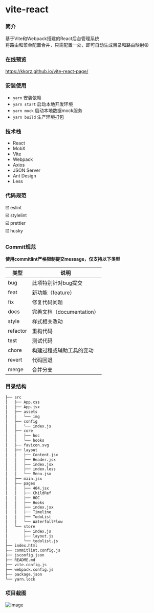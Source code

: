 # vite-react

### 简介
基于Vite和Webpack搭建的React后台管理系统<br />
将路由和菜单配置合并，只需配置一处，即可自动生成目录和路由映射😝

### 在线预览
https://kkorz.github.io/vite-react-page/

### 安装使用
- `yarn` 安装依赖
- `yarn start` 启动本地开发环境
- `yarn mock` 启动本地数据mock服务
- `yarn build` 生产环境打包
### 技术栈
- React
- MobX
- Vite
- Webpack
- Axios
- JSON Server 
- Ant Design 
- Less

### 代码规范
:ballot_box_with_check: eslint
<br />
:ballot_box_with_check: stylelint
<br />
:ballot_box_with_check: prettier
<br />
:ballot_box_with_check: husky

### Commit规范
**使用commitlint严格限制提交message，仅支持以下类型**

|  类型     | 说明  |
|  ----     | ----  |
| bug       | 此项特别针对bug提交 |
| feat      | 新功能（feature） |
| fix       |  修复代码问题 |
| docs      |  完善文档（documentation）|
| style     |  样式相关改动 |
| refactor  |  重构代码 |
| test      |  测试代码 |
| chore     |  构建过程或辅助工具的变动 |
| revert    |  代码回退 |
| merge     |  合并分支 |


### 目录结构
```md
├── src
│   ├── App.css
│   ├── App.jsx
│   ├── assets
│   │   └── img
│   ├── config
│   │   └── index.js
│   ├── core
│   │   ├── hoc
│   │   └── hooks
│   ├── favicon.svg
│   ├── layout
│   │   ├── Content.jsx
│   │   ├── Header.jsx
│   │   ├── index.jsx
│   │   ├── index.less
│   │   └── Menu.jsx
│   ├── main.jsx
│   ├── pages
│   │   ├── 404.jsx
│   │   ├── ChildRef
│   │   ├── HOC
│   │   ├── Hooks
│   │   ├── index.jsx
│   │   ├── Timeline
│   │   ├── TodoList
│   │   └── WaterfallFlow
│   └── store
│       ├── index.js
│       ├── layout.js
│       └── todolist.js
├── index.html
├── commitlint.config.js
├── jsconfig.json
├── README.md
├── vite.config.js
├── webpack.config.js
├── package.json
└── yarn.lock
```

### 项目截图
![image](https://user-images.githubusercontent.com/88693424/129536952-b5e23659-2efd-4143-83b9-6494b2fd7c26.png)

